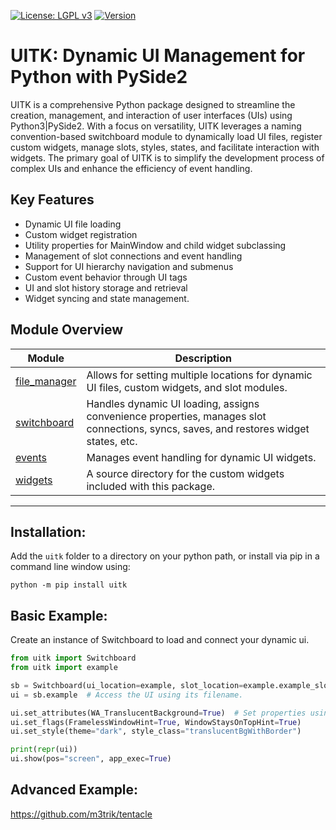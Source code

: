 [![License: LGPL v3](https://img.shields.io/badge/License-LGPL%20v3-blue.svg)](https://www.gnu.org/licenses/lgpl-3.0.en.html)
[![Version](https://img.shields.io/badge/Version-0.9.2-blue.svg)](https://pypi.org/project/uitk/)

# UITK: Dynamic UI Management for Python with PySide2

UITK is a comprehensive Python package designed to streamline the creation, management, and interaction of user interfaces (UIs) using Python3|PySide2. With a focus on versatility, UITK leverages a naming convention-based switchboard module to dynamically load UI files, register custom widgets, manage slots, styles, states, and facilitate interaction with widgets. The primary goal of UITK is to simplify the development process of complex UIs and enhance the efficiency of event handling.

## Key Features

- Dynamic UI file loading
- Custom widget registration
- Utility properties for MainWindow and child widget subclassing
- Management of slot connections and event handling
- Support for UI hierarchy navigation and submenus
- Custom event behavior through UI tags
- UI and slot history storage and retrieval
- Widget syncing and state management.

## Module Overview

Module | Description
------- | -------
[file_manager](https://github.com/m3trik/uitk/blob/main/uitk/file_manager.py) | Allows for setting multiple locations for dynamic UI files, custom widgets, and slot modules.
[switchboard](https://github.com/m3trik/uitk/blob/main/uitk/switchboard.py) | Handles dynamic UI loading, assigns convenience properties, manages slot connections, syncs, saves, and restores widget states, etc.
[events](https://github.com/m3trik/uitk/blob/main/uitk/events.py) | Manages event handling for dynamic UI widgets.
[widgets](https://github.com/m3trik/tentacle/blob/main/uitk/widgets) | A source directory for the custom widgets included with this package.

---

## Installation:

Add the `uitk` folder to a directory on your python path, or
install via pip in a command line window using:
```shell
python -m pip install uitk
```

## Basic Example:

Create an instance of Switchboard to load and connect your dynamic ui.
```python
from uitk import Switchboard
from uitk import example

sb = Switchboard(ui_location=example, slot_location=example.example_slots)
ui = sb.example  # Access the UI using its filename.

ui.set_attributes(WA_TranslucentBackground=True)  # Set properties using keyword arguments.
ui.set_flags(FramelessWindowHint=True, WindowStaysOnTopHint=True)
ui.set_style(theme="dark", style_class="translucentBgWithBorder")

print(repr(ui))
ui.show(pos="screen", app_exec=True)
```
## Advanced Example:

https://github.com/m3trik/tentacle

